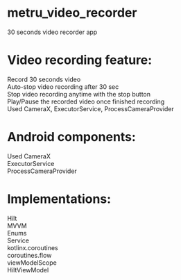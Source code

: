 # metru_video_recorder
30 seconds video recorder app

# Video recording feature:

Record 30 seconds video <br />
Auto-stop video recording after 30 sec <br />
Stop video recording anytime with the stop button <br />
Play/Pause the recorded video once finished recording <br />
Used CameraX, ExecutorService, ProcessCameraProvider<br />

# Android components:

Used CameraX <br />
ExecutorService <br />
ProcessCameraProvider <br />

# Implementations:

Hilt <br />
MVVM <br />
Enums <br />
Service <br />
kotlinx.coroutines <br />
coroutines.flow <br />
viewModelScope <br />
HiltViewModel <br />
